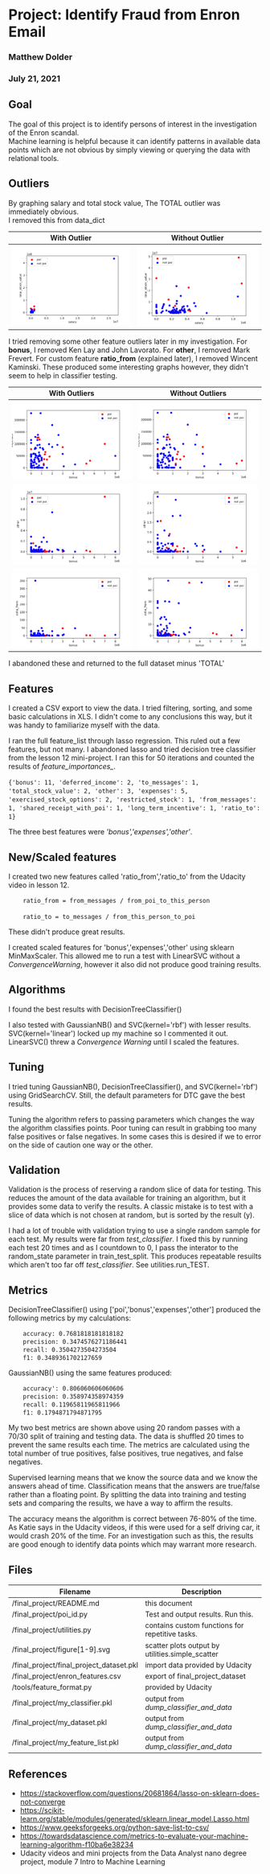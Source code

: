 # Project: Identify Fraud from Enron Email
### Matthew Dolder
### July 21, 2021

## Goal
The goal of this project is to identify persons of interest in the investigation of the Enron scandal.  
Machine learning is helpful because it can identify patterns in available data points which are not 
obvious by simply viewing or querying the data with relational tools.  

## Outliers
By graphing salary and total stock value, The TOTAL outlier was immediately obvious.  
I removed this from data_dict

| With Outlier | Without Outlier |
| ----------- | ----------- | 
| ![figure 1. Total Outlier](/final_project/figure1.svg) | ![figure 2. Total Outlier Gone](/final_project/figure2.svg) |


I tried removing some other feature outliers later in my investigation.
For **bonus**, I removed Ken Lay and John Lavorato.
For **other**, I removed Mark Frevert.
For custom feature **ratio_from** (explained later), I removed Wincent Kaminski.
These produced some interesting graphs however, they didn't seem to help in classifier testing.

| With Outliers | Without Outliers  |
| ----------- | ----------- |
| ![figure 3. Bonus Outlier](/final_project/figure3.svg) | ![figure 5. Bonus Outlier Gone](/final_project/figure5.svg) |
| ![figure 4. Bonus and Other Outlier](/final_project/figure4.svg) | ![figure 6. Bonus and Other Outlier Gone](/final_project/figure6.svg) |
| ![figure 8. ratio_from Outlier](/final_project/figure8.svg) | ![figure 9. ratio_from Outlier Gone](/final_project/figure9.svg) |

I abandoned these and returned to the full dataset minus 'TOTAL' 

## Features
I created a CSV export to view the data.  I tried filtering, sorting, and some basic calculations in XLS.  I didn't come to any conclusions this way, but it was handy to familiarize myself with the data. 

I ran the full feature_list through lasso regression. This ruled out a few
features, but not many.  I abandoned lasso and tried decision tree classifier from 
the lesson 12 mini-project. I ran this for 50 iterations and counted the results of *feature_importances_*. 

`{'bonus': 11, 'deferred_income': 2, 'to_messages': 1, 'total_stock_value': 2, 'other': 3, 'expenses': 5, 'exercised_stock_options': 2, 'restricted_stock': 1, 'from_messages': 1, 'shared_receipt_with_poi': 1, 'long_term_incentive': 1, 'ratio_to': 1}`

The three best features were *'bonus','expenses','other'*.  


## New/Scaled features
I created two new features called 'ratio_from','ratio_to' from the Udacity video in lesson 12. 

        ratio_from = from_messages / from_poi_to_this_person

        ratio_to = to_messages / from_this_person_to_poi

These didn't produce great results.  

I created scaled features for 'bonus','expenses','other' using sklearn MinMaxScaler.
This allowed me to run a test with LinearSVC without a *ConvergenceWarning*, however
it also did not produce good training results. 

## Algorithms

I found the best results with DecisionTreeClassifier()

I also tested with GaussianNB() and SVC(kernel='rbf') with lesser results. 
SVC(kernel='linear') locked up my machine so I commented it out. 
LinearSVC() threw a *Convergence Warning* until I scaled the features.  

## Tuning 

I tried tuning GaussianNB(), DecisionTreeClassifier(), and SVC(kernel='rbf')
using GridSearchCV.  Still, the default parameters for DTC gave the best results.  

Tuning the algorithm refers to passing parameters which changes the way the algorithm classifies points.
Poor tuning can result in grabbing too many false positives or false negatives.  In some cases this is 
desired if we to error on the side of caution one way or the other.

## Validation

Validation is the process of reserving a random slice of data for testing.  This reduces the amount of the data 
available for training an algorithm, but it provides some data to verify the results. A classic mistake is to 
test with a slice of data which is not chosen at random, but is sorted by the result (y).

I had a lot of trouble with validation trying to use a single random sample for 
each test.  My results were far from *test_classifier*. I fixed this by running each test
20 times and as I countdown to 0, I pass the interator to the random_state parameter
in train_test_split.  This produces repeatable resuilts which aren't too far off *test_classifier*. See utilities.run_TEST.  

## Metrics
DecisionTreeClassifier() using ['poi','bonus','expenses','other'] produced the following metrics by my calculations: 

        accuracy: 0.7681818181818182
        precision: 0.3474576271186441
        recall: 0.3504273504273504
        f1: 0.3489361702127659
        
GaussianNB() using the same features produced: 

        accuracy': 0.806060606060606
        precision: 0.358974358974359
        recall: 0.11965811965811966
        f1: 0.1794871794871795

My two best metrics are shown above using 20 random passes with a 70/30 split of training and testing data. 
The data is shuffled 20 times to prevent the same results each time.  The metrics are calculated using the total number of true positives, false positives, true negatives, and false negatives.

Supervised learning means that we know the source data and we know the answers ahead of time.  Classification 
means that the answers are true/false rather than a floating point.  By splitting the data into training and testing 
sets and comparing the results, we have a way to affirm the results.  

The accuracy means the algorithm is correct between 76-80% of the time.  As Katie says
in the Udacity videos, if this were used for a self driving car, it would crash 20% of the time. For an investigation
such as this, the results are good enough to identify data points which may warrant more research.    

## Files

|Filename | Description | 
| ----------- | ----------- |
|/final_project/README.md  | this document |
|/final_project/poi_id.py  | Test and output results. Run this. |
|/final_project/utilities.py  | contains custom functions for repetitive tasks.  |
|/final_project/figure[1-9].svg | scatter plots output by utilities.simple_scatter |
|/final_project/final_project_dataset.pkl | import data provided by Udacity |
|/final_project/enron_features.csv | export of final_project_dataset |
|/tools/feature_format.py | provided by Udacity |
|/final_project/my_classifier.pkl | output from *dump_classifier_and_data*|
|/final_project/my_dataset.pkl | output from *dump_classifier_and_data*|
|/final_project/my_feature_list.pkl | output from *dump_classifier_and_data*|

## References

- https://stackoverflow.com/questions/20681864/lasso-on-sklearn-does-not-converge
- https://scikit-learn.org/stable/modules/generated/sklearn.linear_model.Lasso.html
- https://www.geeksforgeeks.org/python-save-list-to-csv/
- https://towardsdatascience.com/metrics-to-evaluate-your-machine-learning-algorithm-f10ba6e38234
- Udacity videos and mini projects from the Data Analyst nano degree project, module 7 Intro to Machine Learning


